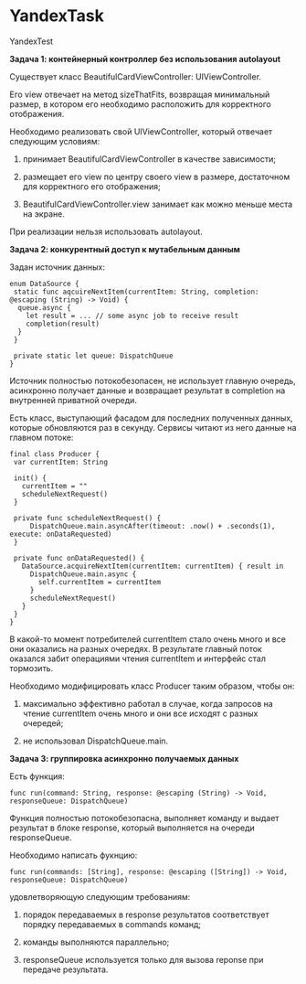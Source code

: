 # YandexTask
YandexTest

**Задача 1: контейнерный контроллер без использования autolayout**

Существует класс BeautifulCardViewController: UIViewController. 

Его view отвечает на метод sizeThatFits, возвращая минимальный размер, в котором его необходимо расположить для корректного отображения. 

Необходимо реализовать свой UIViewController, который отвечает следующим условиям: 

1. принимает BeautifulCardViewController в качестве зависимости; 

2. размещает его view по центру своего view в размере, достаточном для корректного его отображения; 

3. BeautifulCardViewController.view занимает как можно меньше места на экране. 

При реализации нельзя использовать autolayout.

**Задача 2: конкурентный доступ к мутабельным данным**

Задан источник данных:
```
enum DataSource {
 static func aqcuireNextItem(currentItem: String, completion: @escaping (String) -> Void) {
  queue.async {
    let result = ... // some async job to receive result
    completion(result)
  }
 }

 private static let queue: DispatchQueue
}
```
Источник полностью потокобезопасен, не использует главную очередь, асинхронно получает данные и возвращает результат в completion на внутренней приватной очереди. 

Есть класс, выступающий фасадом для последних полученных данных, которые обновляются раз в секунду. Сервисы читают из него данные на главном потоке:
```
final class Producer {
 var currentItem: String

 init() {
   currentItem = ""
   scheduleNextRequest()
 }

 private func scheduleNextRequest() {
     DispatchQueue.main.asyncAfter(timeout: .now() + .seconds(1), execute: onDataRequested)
 }

 private func onDataRequested() {
   DataSource.acquireNextItem(currentItem: currentItem) { result in 
     DispatchQueue.main.async {
       self.currentItem = currentItem
     }
     scheduleNextRequest()
   }
 }
}
```
В какой-то момент потребителей currentItem стало очень много и все они оказались на разных очередях. В результате главный поток оказался забит операциями чтения currentItem и интерфейс стал тормозить. 

Необходимо модифицировать класс Producer таким образом, чтобы он: 

1. максимально эффективно работал в случае, когда запросов на чтение currentItem очень много и они все исходят с разных очередей; 

2. не использовал DispatchQueue.main.

**Задача 3: группировка асинхронно получаемых данных**

Есть функция: 
```
func run(command: String, response: @escaping (String) -> Void, responseQueue: DispatchQueue) 
```
Функция полностью потокобезопасна, выполняет команду и выдает результат в блоке response, который выполняется на очереди responseQueue. 

Необходимо написать фукнцию: 
```
func run(commands: [String], response: @escaping ([String]) -> Void, responseQueue: DispatchQueue) 
```
удовлетворяющую следующим требованиям: 

1. порядок передаваемых в response результатов соответствует порядку передаваемых в commands команд; 

2. команды выполняются параллельно; 

3. responseQueue используется только для вызова reponse при передаче результата.
